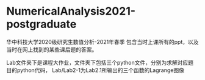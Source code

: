 # NumericalAnalysis2021-postgraduate
华中科技大学2020级研究生数值分析-2021年春季
包含当时上课所有的ppt，以及当时在网上找到的某些课后题的答案。

Lab文件夹下是课程大作业，文件夹下包括三个python文件，分别为求解对应题目的python代码，
Lab/Lab2-1为Lab2.1所输出的三个函数的Lagrange图像
